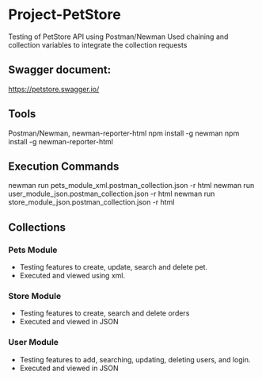# Project-PetStore

Testing of PetStore API using Postman/Newman
Used chaining and collection variables to integrate the collection requests

## Swagger document:
https://petstore.swagger.io/

## Tools
Postman/Newman, newman-reporter-html
npm install -g newman
npm install -g newman-reporter-html

## Execution Commands
newman run pets_module_xml.postman_collection.json -r html
newman run user_module_json.postman_collection.json -r html
newman run store_module_json.postman_collection.json -r html

## Collections
### Pets Module
* Testing features to create, update, search and delete pet.
* Executed and viewed using xml.

### Store Module
* Testing features to create, search and delete orders
* Executed and viewed in JSON

### User Module
* Testing features to add, searching, updating, deleting users, and login.
* Executed and viewed in JSON
